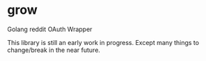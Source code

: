 grow
====

Golang reddit OAuth Wrapper



This library is still an early work in progress.  Except many things to change/break in the near future.
